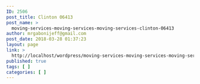 ```yaml
---
ID: 2506
post_title: Clinton 06413
post_name: >
  moving-services-moving-services-moving-services-clinton-06413
author: mrgabonijeff@gmail.com
post_date: 2018-03-28 01:37:23
layout: page
link: >
  http://localhost/wordpress/moving-services-moving-services-moving-services-clinton-06413/
published: true
tags: [ ]
categories: [ ]
---
```

